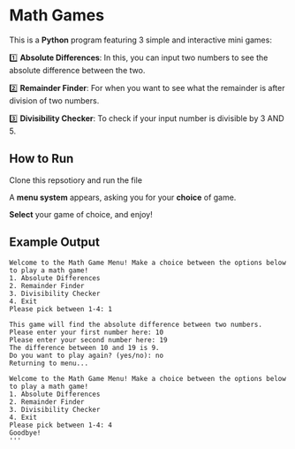 # Math Games

This is a **Python** program featuring 3 simple and interactive mini games:

1️⃣ **Absolute Differences**: In this, you can input two numbers to see the absolute difference between the two.

2️⃣ **Remainder Finder**: For when you want to see what the remainder is after division of two numbers.

3️⃣ **Divisibility Checker**: To check if your input number is divisible by 3 AND 5. 

## How to Run

Clone this repsotiory and run the file

A **menu system** appears, asking you for your **choice** of game. 

**Select** your game of choice, and enjoy!

## Example Output

```
Welcome to the Math Game Menu! Make a choice between the options below to play a math game! 
1. Absolute Differences
2. Remainder Finder
3. Divisibility Checker
4. Exit
Please pick between 1-4: 1

This game will find the absolute difference between two numbers.
Please enter your first number here: 10
Please enter your second number here: 19
The difference between 10 and 19 is 9.
Do you want to play again? (yes/no): no
Returning to menu...

Welcome to the Math Game Menu! Make a choice between the options below to play a math game! 
1. Absolute Differences
2. Remainder Finder
3. Divisibility Checker
4. Exit
Please pick between 1-4: 4
Goodbye!
'''
